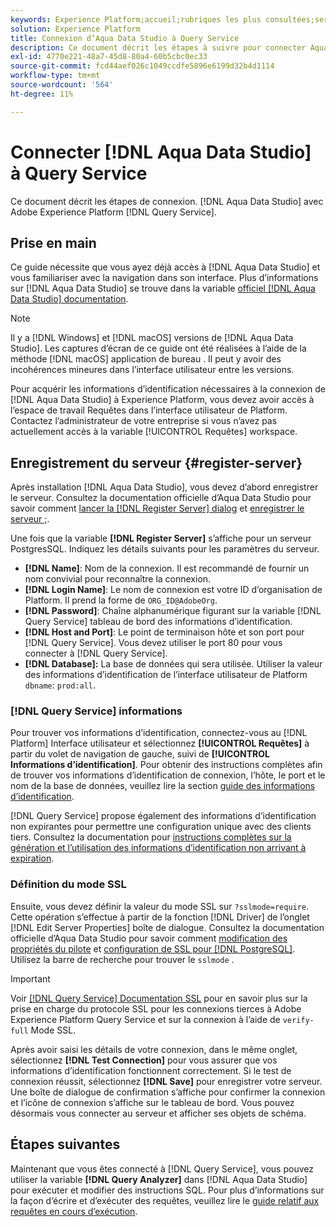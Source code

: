 ```yaml
---
keywords: Experience Platform;accueil;rubriques les plus consultées;service de requête;Query Service;Aqua Data Studio;Aqua Data Studio;Aqua data studio;se connecter au service de requête ;
solution: Experience Platform
title: Connexion d’Aqua Data Studio à Query Service
description: Ce document décrit les étapes à suivre pour connecter Aqua Data Studio à Adobe Experience Platform Query Service.
exl-id: 4770e221-48a7-45d8-80a4-60b5cbc0ec33
source-git-commit: fcd44aef026c1049ccdfe5896e6199d32b4d1114
workflow-type: tm+mt
source-wordcount: '564'
ht-degree: 11%

---
```


# Connecter [!DNL Aqua Data Studio] à Query Service

Ce document décrit les étapes de connexion. [!DNL Aqua Data Studio] avec Adobe Experience Platform [!DNL Query Service].

## Prise en main

Ce guide nécessite que vous ayez déjà accès à [!DNL Aqua Data Studio] et vous familiariser avec la navigation dans son interface. Plus d’informations sur [!DNL Aqua Data Studio] se trouve dans la variable [officiel [!DNL Aqua Data Studio] documentation](https://www.aquaclusters.com/app/home/project/public/aquadatastudio/wikibook/Documentation21.1/page/0/Aqua-Data-Studio-21-1).

>[!NOTE]
>
>Il y a [!DNL Windows] et [!DNL macOS] versions de [!DNL Aqua Data Studio]. Les captures d’écran de ce guide ont été réalisées à l’aide de la méthode [!DNL macOS] application de bureau . Il peut y avoir des incohérences mineures dans l’interface utilisateur entre les versions.

Pour acquérir les informations d’identification nécessaires à la connexion de [!DNL Aqua Data Studio] à Experience Platform, vous devez avoir accès à l’espace de travail Requêtes dans l’interface utilisateur de Platform.  Contactez l’administrateur de votre entreprise si vous n’avez pas actuellement accès à la variable [!UICONTROL Requêtes] workspace.

## Enregistrement du serveur {#register-server}

Après installation [!DNL Aqua Data Studio], vous devez d’abord enregistrer le serveur. Consultez la documentation officielle d’Aqua Data Studio pour savoir comment [lancer la [!DNL Register Server] dialog](https://www.aquaclusters.com/app/home/project/public/aquadatastudio/wikibook/Documentation18/page/81/Registering-a-Database-Server#launching_the_register_server_dialog) et [enregistrer le serveur ;](https://www.aquaclusters.com/app/home/project/public/aquadatastudio/wikibook/Documentation18/page/81/Registering-a-Database-Server#steps_to_register_a_server_in_aqua_data_studio).

Une fois que la variable **[!DNL Register Server]** s’affiche pour un serveur PostgresSQL. Indiquez les détails suivants pour les paramètres du serveur.

- **[!DNL Name]**: Nom de la connexion. Il est recommandé de fournir un nom convivial pour reconnaître la connexion.
- **[!DNL Login Name]**: Le nom de connexion est votre ID d’organisation de Platform. Il prend la forme de `ORG_ID@AdobeOrg`.
- **[!DNL Password]**: Chaîne alphanumérique figurant sur la variable [!DNL Query Service] tableau de bord des informations d’identification.
- **[!DNL Host and Port]**: Le point de terminaison hôte et son port pour [!DNL Query Service]. Vous devez utiliser le port 80 pour vous connecter à [!DNL Query Service].
- **[!DNL Database]:** La base de données qui sera utilisée. Utiliser la valeur des informations d’identification de l’interface utilisateur de Platform `dbname`: `prod:all`.

### [!DNL Query Service] informations

Pour trouver vos informations d’identification, connectez-vous au [!DNL Platform] Interface utilisateur et sélectionnez **[!UICONTROL Requêtes]** à partir du volet de navigation de gauche, suivi de **[!UICONTROL Informations d’identification]**. Pour obtenir des instructions complètes afin de trouver vos informations d’identification de connexion, l’hôte, le port et le nom de la base de données, veuillez lire la section [guide des informations d’identification](../ui/credentials.md).

[!DNL Query Service] propose également des informations d’identification non expirantes pour permettre une configuration unique avec des clients tiers. Consultez la documentation pour [instructions complètes sur la génération et l’utilisation des informations d’identification non arrivant à expiration](../ui/credentials.md#non-expiring-credentials).

### Définition du mode SSL

Ensuite, vous devez définir la valeur du mode SSL sur `?sslmode=require`. Cette opération s’effectue à partir de la fonction [!DNL Driver] de l’onglet [!DNL Edit Server Properties] boîte de dialogue. Consultez la documentation officielle d’Aqua Data Studio pour savoir comment [modification des propriétés du pilote](https://www.aquaclusters.com/app/home/project/public/aquadatastudio/wikibook/Documentation13/page/116/PostgreSQL#drivers) et [configuration de SSL pour [!DNL PostgreSQL]](https://www.aquaclusters.com/app/home/project/public/aquadatastudio/wikibook/Documentation20/page/SSL-Configuration/SSL-Configuration). Utilisez la barre de recherche pour trouver le `sslmode` .

>[!IMPORTANT]
>
>Voir [[!DNL Query Service] Documentation SSL](./ssl-modes.md) pour en savoir plus sur la prise en charge du protocole SSL pour les connexions tierces à Adobe Experience Platform Query Service et sur la connexion à l’aide de `verify-full` Mode SSL.

Après avoir saisi les détails de votre connexion, dans le même onglet, sélectionnez **[!DNL Test Connection]** pour vous assurer que vos informations d’identification fonctionnent correctement. Si le test de connexion réussit, sélectionnez **[!DNL Save]** pour enregistrer votre serveur. Une boîte de dialogue de confirmation s’affiche pour confirmer la connexion et l’icône de connexion s’affiche sur le tableau de bord. Vous pouvez désormais vous connecter au serveur et afficher ses objets de schéma.

## Étapes suivantes

Maintenant que vous êtes connecté à [!DNL Query Service], vous pouvez utiliser la variable **[!DNL Query Analyzer]** dans [!DNL Aqua Data Studio] pour exécuter et modifier des instructions SQL. Pour plus d’informations sur la façon d’écrire et d’exécuter des requêtes, veuillez lire le [guide relatif aux requêtes en cours d’exécution](../best-practices/writing-queries.md).
